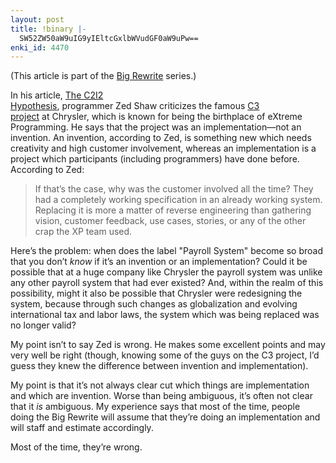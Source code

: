 ```yaml
---
layout: post
title: !binary |-
  SW52ZW50aW9uIG9yIEltcGxlbWVudGF0aW9uPw==
enki_id: 4470
---
```


(This article is part of the [Big
Rewrite](http://chadfowler.com/2006/12/27/the-big-rewrite) series.)

In his article, <a
href="http://www.zedshaw.com/essays/c2i2_hypothesis.html">The C2I2  
Hypothesis</a>, programmer Zed Shaw criticizes the famous <a
href="http://en.wikipedia.org/wiki/Chrysler_Comprehensive_Compensation_System">C3  
project</a> at Chrysler, which is known for being the birthplace of
eXtreme  
Programming. He says that the project was an implementation—not an  
invention. An invention, according to Zed, is something new which
needs  
creativity and high customer involvement, whereas an implementation is
a  
project which participants (including programmers) have done before.  
According to Zed:

<blockquote>
If that’s the case, why was the customer involved all the time? They had
a  
completely working specification in an already working system. Replacing
it is  
more a matter of reverse engineering than gathering vision, customer
feedback, use cases,  
stories, or any of the other crap the XP team used.

</blockquote>
<p>
Here’s the problem: when does the label "Payroll System&quot;  
become so broad that you don’t <em>know</em> if it’s an  
invention or an implementation? Could it be possible that at a huge
company  
like Chrysler the payroll system was unlike any other payroll system
that  
had ever existed? And, within the realm of this possibility, might it
also  
be possible that Chrysler were redesigning the system, because through
such  
changes as globalization and evolving international tax and labor laws,
the  
system which was being replaced was no longer valid?

</p>
<p>
My point isn’t to say Zed is wrong. He makes some excellent points  
and may very well be right (though, knowing some of the guys on the C3  
project, I’d guess they knew the difference between invention and  
implementation).

</p>
<p>
My point is that it’s not always clear cut which things are  
implementation and which are invention. Worse than being ambiguous,  
it’s often not clear that it <em>is</em> ambiguous. My experience  
says that most of the time, people doing the Big Rewrite will assume
that  
they’re doing an implementation and will staff and estimate  
accordingly.

</p>
<p>
Most of the time, they’re wrong.

</p>
